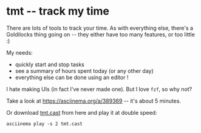 # tmt -- track my time

There are lots of tools to track your time.  As with everything else, there's a Goldilocks thing going on -- they either have too many features, or too little :)

My needs:

-   quickly start and stop tasks
-   see a summary of hours spent today (or any other day)
-   everything else can be done using an editor !

I hate making UIs (in fact I've never made one).  But I love `fzf`, so why not?

Take a look at <https://asciinema.org/a/389369> -- it's about 5 minutes.

Or download [tmt.cast](tmt.cast) from here and play it at double speed:

    asciinema play -s 2 tmt.cast
